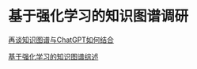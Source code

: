 # 基于强化学习的知识图谱调研

[再谈知识图谱与ChatGPT如何结合](https://blog.csdn.net/TgqDT3gGaMdkHasLZv/article/details/130211938)

[基于强化学习的知识图谱综述](https://zhuanlan.zhihu.com/p/557351317)